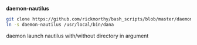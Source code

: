 **daemon-nautilus** 
```bash
git clone https://github.com/rickmorthy/bash_scripts/blob/master/daemon-nautilus
ln -s daemon-nautilus /usr/local/bin/dana
```
daemon launch nautilus with/without directory in argument
